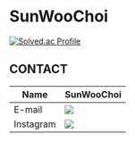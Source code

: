 # SunWooChoi
[![Solved.ac Profile](http://mazassumnida.wtf/api/v2/generate_badge?boj=csw040505)](https://solved.ac/csw040505/)

## CONTACT
|Name|SunWooChoi|
|------|-----|
|E-mail|<a href="saintcsw1@gmail.com" target="_blank"><img src="https://img.shields.io/badge/saintcsw1@gmail.com-EA4335?style=flat-square&logo=gmail&logoColor=white"/></a>|
|Instagram|<a href="https://www.instagram.com/sunwoochoi04/" target="_blank"><img src="https://img.shields.io/badge/sunwoochoi04-E4405F?style=flat-square&logo=instagram&logoColor=white"/></a>|

